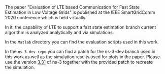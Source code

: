 The paper "Evaluation of LTE based Communication for Fast State Estimation in Low Voltage Grids" is published at the IEEE SmartGridComm 2020 conference which is held virtually.

In it, the capability of LTE to support a fast state estimation branch current algorithm is analyzed analytically and via simulations.

In the `Matlab` directory you can find the evaluation scripts used in this work.

In the `ns-3-dev-repo` you can find a patch for the ns-3-dev branch used in this work as well as the simulation results used for plots in the paper.
Please use the version [3.31](https://www.nsnam.org/releases/ns-3-31/) of ns-3 together with the provided patch to recreate the simulation.

